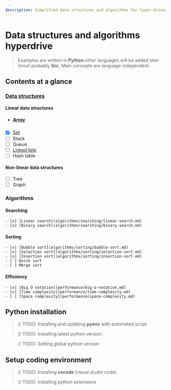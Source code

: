 ```yaml
---
description: Simplified data structures and algorithms for hyper-drivers.
---
```


# Data structures and algorithms hyperdrive

> Examples are written in __Python__ other languages will be added later (most probably **Go**). Main concepts are language independent.

## Contents at a glance

### [Data structures](data-structures/data-structures.md)

#### Linear data structures
  - ##### [Array](data-structures/array.md)
  - [x] [Set](data-structures/set.md)
  - [ ] Stack
  - [ ] Queue
  - [ ] [Linked lists](data-structures/linked-lists/linked-lists.md)
  - [ ] Hash table
#### Non-linear data structures
  - [ ] Tree
  - [ ] Graph

### Algorithms

#### Searching
    - [x] [Linear search](algorithms/searching/linear-search.md)
    - [x] [Binary search](algorithms/searching/binary-search.md)
#### Sorting
    - [x] [Bubble sort](algorithms/sorting/bubble-sort.md)
    - [x] [Selection sort](algorithms/sorting/selection-sort.md)
    - [x] [Insertion sort](algorithms/sorting/insertion-sort.md)
    - [ ] Quick sort
    - [ ] Merge sort
#### Efficiency
    - [x] [Big O notation](performance/big-o-notation.md)
    - [x] [Time complexity](performance/time-complexity.md)
    - [ ] [Space complexity](performance/space-complexity.md)

## Python installation
> // TODO: Installing and updating __pyenv__ with automated script

> // TODO: Installing latest python version

> // TODO: Setting global python version
  
## Setup coding environment
> // TODO: Installing __vscode__ (visual studio code)

> // TODO:  Installing python extensions
